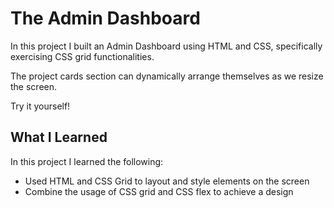# The Admin Dashboard
In this project I built an Admin Dashboard using HTML and CSS, specifically exercising CSS grid functionalities.

The project cards section can dynamically arrange themselves as we resize the screen.

Try it yourself!

## What I Learned
In this project I learned the following:

* Used HTML and CSS Grid to layout and style elements on the screen
* Combine the usage of CSS grid and CSS flex to achieve a design